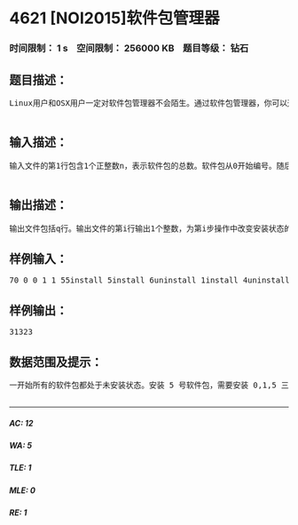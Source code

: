 # 4621 [NOI2015]软件包管理器   
### 时间限制： 1 s&nbsp;&nbsp;&nbsp;&nbsp;空间限制： 256000 KB&nbsp;&nbsp;&nbsp;&nbsp;题目等级： 钻石  
## 题目描述：  

<pre>
Linux用户和OSX用户一定对软件包管理器不会陌生。通过软件包管理器，你可以通过一行命令安装某一个软件包，然后软件包管理器会帮助你从软件源下载软件包，同时自动解决所有的依赖（即下载安装这个软件包的安装所依赖的其它软件包），完成所有的配置。Debian/Ubuntu使用的apt-get，Fedora/CentOS使用的yum，以及OSX下可用的homebrew都是优秀的软件包管理器。你决定设计你自己的软件包管理器。不可避免地，你要解决软件包之间的依赖问题。如果软件包A依赖软件包B，那么安装软件包A以前，必须先安装软件包B。同时，如果想要卸载软件包B，则必须卸载软件包A。现在你已经获得了所有的软件包之间的依赖关系。而且，由于你之前的工作，除0号软件包以外，在你的管理器当中的软件包都会依赖一个且仅一个软件包，而0号软件包不依赖任何一个软件包。依赖关系不存在环（若有m(m≥2)个软件包A1,A2,A3,…,Am，其中A1依赖A2，A2依赖A3，A3依赖A4，……，Am−1依赖Am，而Am依赖A1，则称这m个软件包的依赖关系构成环），当然也不会有一个软件包依赖自己。现在你要为你的软件包管理器写一个依赖解决程序。根据反馈，用户希望在安装和卸载某个软件包时，快速地知道这个操作实际上会改变多少个软件包的安装状态（即安装操作会安装多少个未安装的软件包，或卸载操作会卸载多少个已安装的软件包），你的任务就是实现这个部分。注意，安装一个已安装的软件包，或卸载一个未安装的软件包，都不会改变任何软件包的安装状态，即在此情况下，改变安装状态的软件包数为0。  

</pre>
  
  
## 输入描述：  

<pre>
输入文件的第1行包含1个正整数n，表示软件包的总数。软件包从0开始编号。随后一行包含n−1个整数，相邻整数之间用单个空格隔开，分别表示1,2,3,…,n−2,n−1号软件包依赖的软件包的编号。接下来一行包含1个正整数q，表示询问的总数。之后q行，每行1个询问。询问分为两种：installx：表示安装软件包xuninstallx：表示卸载软件包x你需要维护每个软件包的安装状态，一开始所有的软件包都处于未安装状态。对于每个操作，你需要输出这步操作会改变多少个软件包的安装状态，随后应用这个操作（即改变你维护的安装状态）。  

</pre>
  
  
## 输出描述：  

<pre>
输出文件包括q行。输出文件的第i行输出1个整数，为第i步操作中改变安装状态的软件包数。
</pre>
  
  
## 样例输入：  

<pre>
70 0 0 1 1 55install 5install 6uninstall 1install 4uninstall 0
</pre>
  
  
## 样例输出：  

<pre>
31323
</pre>
  
  
## 数据范围及提示：  

<pre>
一开始所有的软件包都处于未安装状态。安装 5 号软件包，需要安装 0,1,5 三个软件包。之后安装 6 号软件包，只需要安装 6 号软件包。此时安装了 0,1,5,6 四个软件包。卸载 1 号软件包需要卸载 1,5,6 三个软件包。此时只有 0 号软件包还处于安装状态。之后安装 4 号软件包，需要安装 1,4 两个软件包。此时 0,1,4 处在安装状态。最后，卸载 0 号软件包会卸载所有的软件包。n=100000q=100000  

</pre>
  
  
***  

##### AC: 12  
##### WA: 5  
##### TLE: 1  
##### MLE: 0  
##### RE: 1  
